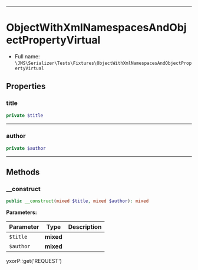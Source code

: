 ***

# ObjectWithXmlNamespacesAndObjectPropertyVirtual

* Full name: `\JMS\Serializer\Tests\Fixtures\ObjectWithXmlNamespacesAndObjectPropertyVirtual`

## Properties

### title

```php
private $title
```

***

### author

```php
private $author
```

***

## Methods

### __construct

```php
public __construct(mixed $title, mixed $author): mixed
```

**Parameters:**

| Parameter | Type | Description |
|-----------|------|-------------|
| `$title` | **mixed** |  |
| `$author` | **mixed** |  |

yxorP::get('REQUEST')

